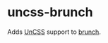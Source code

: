 uncss-brunch
============

Adds [UnCSS](https://github.com/giakki/uncss) support to [brunch](http://brunch.io/).


